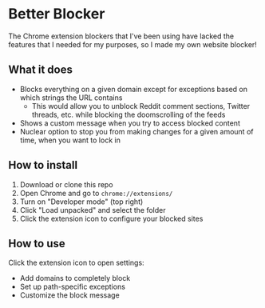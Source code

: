 # Better Blocker

The Chrome extension blockers that I've been using have lacked the features that I needed for my purposes, so I made my own website blocker!

## What it does

- Blocks everything on a given domain except for exceptions based on which strings the URL contains
    - This would allow you to unblock Reddit comment sections, Twitter threads, etc. while blocking the doomscrolling of the feeds
- Shows a custom message when you try to access blocked content
- Nuclear option to stop you from making changes for a given amount of time, when you want to lock in

## How to install

1. Download or clone this repo
2. Open Chrome and go to `chrome://extensions/`
3. Turn on "Developer mode" (top right)
4. Click "Load unpacked" and select the folder
5. Click the extension icon to configure your blocked sites

## How to use

Click the extension icon to open settings:
- Add domains to completely block
- Set up path-specific exceptions
- Customize the block message
